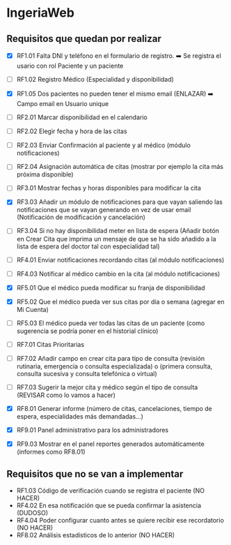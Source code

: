 # IngeriaWeb

## Requisitos que quedan por realizar
- [x] RF1.01 Falta DNI y teléfono en el formulario de registro. ➡️ Se registra el usario con rol Paciente y un paciente  
- [ ] RF1.02 Registro Médico (Especialidad y disponibilidad)
- [x] RF1.05 Dos pacientes no pueden tener el mismo email (ENLAZAR) ➡️ Campo email en Usuario unique 

- [ ] RF2.01 Marcar disponibilidad en el calendario
- [ ] RF2.02 Elegir fecha y hora de las citas
- [ ] RF2.03 Enviar Confirmación al paciente y al médico (módulo notificaciones)
- [ ] RF2.04 Asignación automática de citas (mostrar por ejemplo la cita más próxima disponible)

- [ ] RF3.01 Mostrar fechas y horas disponibles para modificar la cita
- [x] RF3.03 Añadir un módulo de notificaciones para que vayan saliendo las notificaciones que se vayan generando en vez de usar email (Notificación de modificación y cancelación)
- [ ] RF3.04 Si no hay disponibilidad meter en lista de espera (Añadir botón en Crear Cita que imprima un mensaje de que se ha sido añadido a la lista de espera del doctor tal con especialidad tal)

- [ ] RF4.01 Enviar notificaciones recordando citas (al módulo notificaciones)
- [ ] RF4.03 Notificar al médico cambio en la cita (al módulo notificaciones)

- [x] RF5.01 Que el médico pueda modificar su franja de disponibilidad
- [x] RF5.02 Que el médico pueda ver sus citas por día o semana (agregar en Mi Cuenta)
- [ ] RF5.03 El médico pueda ver todas las citas de un paciente (como sugerencia se podría poner en el historial clínico)

- [ ] RF7.01 Citas Prioritarias
- [ ] RF7.02 Añadir campo en crear cita para tipo de consulta (revisión rutinaria, emergencia o consulta especializada) o (primera consulta, consulta sucesiva y consulta telefónica o virtual)
- [ ] RF7.03 Sugerir la mejor cita y médico según el tipo de consulta (REVISAR como lo vamos a hacer)

- [x] RF8.01 Generar informe (número de citas, cancelaciones, tiempo de espera, especialidades más demandadas...)

- [x] RF9.01 Panel administrativo para los administradores
- [x] RF9.03 Mostrar en el panel reportes generados automáticamente (informes como RF8.01)

## Requisitos que no se van a implementar
- RF1.03 Código de verificación cuando se registra el paciente (NO HACER)
- RF4.02 En esa notificación que se pueda confirmar la asistencia (DUDOSO)
- RF4.04 Poder configurar cuanto antes se quiere recibir ese recordatorio (NO HACER)
- RF8.02 Análisis estadísticos de lo anterior (NO HACER)
